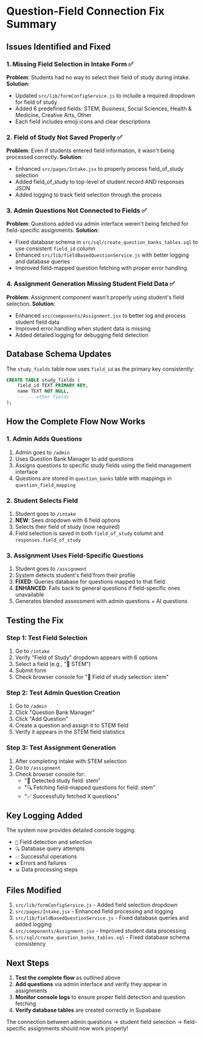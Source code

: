 # Question-Field Connection Fix Summary

## Issues Identified and Fixed

### 1. Missing Field Selection in Intake Form ✅
**Problem**: Students had no way to select their field of study during intake.
**Solution**: 
- Updated `src/lib/formConfigService.js` to include a required dropdown for field of study
- Added 6 predefined fields: STEM, Business, Social Sciences, Health & Medicine, Creative Arts, Other
- Each field includes emoji icons and clear descriptions

### 2. Field of Study Not Saved Properly ✅
**Problem**: Even if students entered field information, it wasn't being processed correctly.
**Solution**:
- Enhanced `src/pages/Intake.jsx` to properly process field_of_study selection
- Added field_of_study to top-level of student record AND responses JSON
- Added logging to track field selection through the process

### 3. Admin Questions Not Connected to Fields ✅
**Problem**: Questions added via admin interface weren't being fetched for field-specific assignments.
**Solution**:
- Fixed database schema in `src/sql/create_question_banks_tables.sql` to use consistent `field_id` column
- Enhanced `src/lib/fieldBasedQuestionService.js` with better logging and database queries
- Improved field-mapped question fetching with proper error handling

### 4. Assignment Generation Missing Student Field Data ✅
**Problem**: Assignment component wasn't properly using student's field selection.
**Solution**:
- Enhanced `src/components/Assignment.jsx` to better log and process student field data
- Improved error handling when student data is missing
- Added detailed logging for debugging field detection

## Database Schema Updates

The `study_fields` table now uses `field_id` as the primary key consistently:
```sql
CREATE TABLE study_fields (
    field_id TEXT PRIMARY KEY,
    name TEXT NOT NULL,
    -- ... other fields
);
```

## How the Complete Flow Now Works

### 1. Admin Adds Questions
1. Admin goes to `/admin`
2. Uses Question Bank Manager to add questions
3. Assigns questions to specific study fields using the field management interface
4. Questions are stored in `question_banks` table with mappings in `question_field_mapping`

### 2. Student Selects Field
1. Student goes to `/intake`
2. **NEW**: Sees dropdown with 6 field options
3. Selects their field of study (now required)
4. Field selection is saved in both `field_of_study` column and `responses.field_of_study`

### 3. Assignment Uses Field-Specific Questions
1. Student goes to `/assignment`
2. System detects student's field from their profile
3. **FIXED**: Queries database for questions mapped to that field
4. **ENHANCED**: Falls back to general questions if field-specific ones unavailable
5. Generates blended assessment with admin questions + AI questions

## Testing the Fix

### Step 1: Test Field Selection
1. Go to `/intake`
2. Verify "Field of Study" dropdown appears with 6 options
3. Select a field (e.g., "🔬 STEM")
4. Submit form
5. Check browser console for "🎯 Field of study selection: stem"

### Step 2: Test Admin Question Creation
1. Go to `/admin`
2. Click "Question Bank Manager"
3. Click "Add Question"
4. Create a question and assign it to STEM field
5. Verify it appears in the STEM field statistics

### Step 3: Test Assignment Generation
1. After completing intake with STEM selection
2. Go to `/assignment`  
3. Check browser console for:
   - "🎯 Detected study field: stem"
   - "🔍 Fetching field-mapped questions for field: stem"
   - "✅ Successfully fetched X questions"

## Key Logging Added

The system now provides detailed console logging:
- `🎯` Field detection and selection
- `🔍` Database query attempts  
- `✅` Successful operations
- `❌` Errors and failures
- `📊` Data processing steps

## Files Modified

1. `src/lib/formConfigService.js` - Added field selection dropdown
2. `src/pages/Intake.jsx` - Enhanced field processing and logging
3. `src/lib/fieldBasedQuestionService.js` - Fixed database queries and added logging
4. `src/components/Assignment.jsx` - Improved student data processing
5. `src/sql/create_question_banks_tables.sql` - Fixed database schema consistency

## Next Steps

1. **Test the complete flow** as outlined above
2. **Add questions** via admin interface and verify they appear in assignments
3. **Monitor console logs** to ensure proper field detection and question fetching
4. **Verify database tables** are created correctly in Supabase

The connection between admin questions → student field selection → field-specific assignments should now work properly!